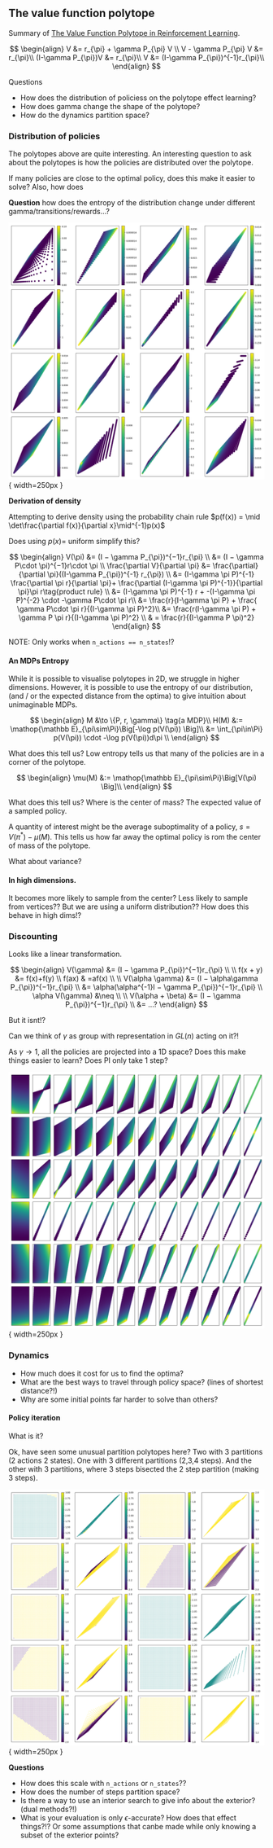 ## The value function polytope

Summary of [The Value Function Polytope in Reinforcement Learning](https://arxiv.org/abs/1901.11524).

$$
\begin{align}
V &= r_{\pi} + \gamma P_{\pi} V \\
V - \gamma P_{\pi} V &= r_{\pi}\\
(I-\gamma P_{\pi})V &= r_{\pi}\\
V &= (I-\gamma P_{\pi})^{-1}r_{\pi}\\
\end{align}
$$


Questions

- How does the distribution of policiess on the polytope effect learning?
- How does gamma change the shape of the polytope?
- How do the dynamics partition space?

### Distribution of policies

The polytopes above are quite interesting. An interesting question to ask about the polytopes is how the policies are distributed over the polytope.

If many policies are close to the optimal policy, does this make it easier to solve?
Also, how does

__Question__ how does the entropy of the distribution change under different gamma/transitions/rewards...?


!['A 2-state 2-action MDP. We have visualised the values of a uniform of policies. They are coloured by density.'](../pictures/figures/polytope_densities.png){ width=250px }

__Derivation of density__

Attempting to derive density using the probability chain rule $p(f(x)) = \mid \det\frac{\partial f(x)}{\partial x}\mid^{-1}p(x)$

Does using $p(x) =$ uniform simplify this?

$$
\begin{align}
V(\pi) &= (I − \gamma P_{\pi})^{−1}r_{\pi} \\
&= (I − \gamma P\cdot \pi)^{−1}r\cdot \pi \\
\frac{\partial V}{\partial \pi} &= \frac{\partial}{\partial \pi}((I-\gamma P_{\pi})^{-1} r_{\pi}) \\
&= (I-\gamma \pi P)^{-1} \frac{\partial \pi r}{\partial \pi}+   \frac{\partial (I-\gamma \pi P)^{-1}}{\partial \pi}\pi r\tag{product rule} \\
&= (I-\gamma \pi P)^{-1} r + -(I-\gamma \pi P)^{-2} \cdot -\gamma P\cdot \pi r\\
&= \frac{r}{I-\gamma \pi P} + \frac{ \gamma P\cdot \pi r}{(I-\gamma \pi P)^2}\\
&= \frac{r(I-\gamma \pi P) + \gamma P \pi r}{(I-\gamma \pi P)^2} \\
& = \frac{r}{(I-\gamma P \pi)^2}
\end{align}
$$

NOTE: Only works when `n_actions == n_states`!?


#### An MDPs Entropy

While it is possible to visualise polytopes in 2D, we struggle in higher dimensions. However, it is possible to use the entropy of our distribution, (and / or  the expected distance from the optima) to give intuition about unimaginable MDPs.

$$
\begin{align}
M &\to \{P, r, \gamma\} \tag{a MDP}\\
H(M) &:= \mathop{\mathbb E}_{\pi\sim\Pi}\Big[-\log p(V(\pi)) \Big]\\
&= \int_{\pi\in\Pi} p(V(\pi)) \cdot -\log p(V(\pi))d\pi \\
\end{align}
$$

What does this tell us? Low entropy tells us that many of the policies are in a corner of the polytope.

$$
\begin{align}
\mu(M) &:= \mathop{\mathbb E}_{\pi\sim\Pi}\Big[V(\pi) \Big]\\
\end{align}
$$

What does this tell us? Where is the center of mass? The expected value of a sampled policy.

A quantity of interest might be the average suboptimality of a policy, $s = V(\pi^{* })-\mu(M)$. This tells us how far away the optimal policy is rom the center of mass of the polytope.

What about variance?

#### In high dimensions.

It becomes more likely to sample from the center? Less likely to sample from vertices??
But we are using a uniform distribution?? How does this behave in high dims!?

### Discounting

Looks like a linear transformation.

$$
\begin{align}
V(\gamma) &= (I − \gamma P_{\pi})^{−1}r_{\pi} \\
\\
f(x + y) &= f(x)+f(y) \\
f(ax) & =af(x) \\
\\
V(\alpha \gamma) &= (I − \alpha\gamma P_{\pi})^{−1}r_{\pi} \\
&= \alpha(\alpha^{-1}I − \gamma P_{\pi})^{−1}r_{\pi} \\
\alpha V(\gamma) &\neq \\
\\
V(\alpha + \beta) &= (I − \gamma P_{\pi})^{−1}r_{\pi} \\
&= ...?
\end{align}
$$

But it isnt!?


Can we think of $\gamma$ as group with representation in $GL(n)$ acting on it?!

As $\gamma \to 1$, all the policies are projected into a 1D space?
Does this make things easier to learn? Does PI only take 1 step?

!['A 2-state 2-action MDP. We have visualised the number of steps required for convergence to the optimal policy. The number of steps are show by color.'](../pictures/figures/discounts.png){ width=250px }

### Dynamics

- How much does it cost for us to find the optima?
- What are the best ways to travel through policy space? (lines of shortest distance?!)
- Why are some initial points far harder to solve than others?

#### Policy iteration

What is it?

Ok, have seen some unusual partition polytopes here? Two with 3 partitions (2 actions 2 states). One with 3 different partitions (2,3,4 steps). And the other with 3 partitions, where 3 steps bisected the 2 step partition (making 3 steps).

!['A 2-state 2-action MDP. We have visualised the number of steps required for convergence to the optimal policy. The number of steps are show by color.'](../pictures/figures/gpi-partitions.png){ width=250px }

__Questions__

- How does this scale with `n_actions` or `n_states`??
- How does the number of steps partition space?
- Is there a way to use an interior search to give info about the exterior? (dual methods?!)
- What is your evaluation is only $\epsilon$-accurate? How does that effect things?!?
Or some assumptions that canbe made while only knowing a subset of the exterior points?
